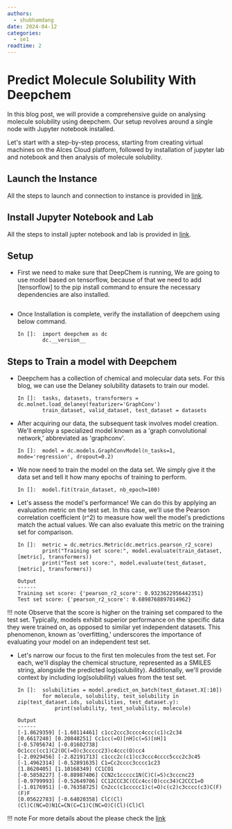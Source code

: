 ```yaml
---
authors:
  - shubhamdang
date: 2024-04-12
categories:
  - se1
readtime: 2
---
```


# Predict Molecule Solubility With Deepchem

In this blog post, we will provide a comprehensive guide on analysing molecule solubility using deepchem. Our setup revolves around a single node with Jupyter notebook installed.


Let's start with a step-by-step process, starting from creating virtual machines on the Alces Cloud platform, followed by installation of jupyter lab and notebook and then analysis of molecule solubility.
<!-- more -->


## Launch the Instance  
All the steps to launch and connection to instance is provided in [link](../../docs/starter/instance.md).

## Install Jupyter Notebook and Lab
All the steps to install jupter notebook and lab is provided in [link](./jupyter-lab-notebook.md).



## Setup
- First we need to make sure that DeepChem is running, We are going to use model based on tensorflow, because of that we need to add \[tensorflow\] to the pip install command to ensure the necessary dependencies are also installed.

    ```In []: pip install --pre deepchem[tensorflow]
    ```

-  Once Installation is complete, verify the installation of deepchem using below command.
    ```
    In []:  import deepchem as dc
            dc.__version__
    ```

## Steps to Train a model with Deepchem

- Deepchem has a collection of chemical and molecular data sets. For this blog, we can use the Delaney solubility datasets to train our model.

    ```
    In []:  tasks, datasets, transformers = dc.molnet.load_delaney(featurizer='GraphConv')
            train_dataset, valid_dataset, test_dataset = datasets
    ```

- After acquiring our data, the subsequent task involves model creation. We'll employ a specialized model known as a 'graph convolutional network,' abbreviated as 'graphconv'.

    ```
    In []:  model = dc.models.GraphConvModel(n_tasks=1, mode='regression', dropout=0.2)
    ```

- We now need to train the model on the data set. We simply give it the data set and tell it how many epochs of training to perform.
    ```
    In []:  model.fit(train_dataset, nb_epoch=100)
    ```

- Let's assess the model's performance! We can do this by applying an evaluation metric on the test set. In this case, we'll use the Pearson correlation coefficient (r^2) to measure how well the model's predictions match the actual values. We can also evaluate this metric on the training set for comparison.
    ```
    In []:  metric = dc.metrics.Metric(dc.metrics.pearson_r2_score)
            print("Training set score:", model.evaluate(train_dataset, [metric], transformers))
            print("Test set score:", model.evaluate(test_dataset, [metric], transformers))

    Output
    ------
    Training set score: {'pearson_r2_score': 0.9323622956442351}
    Test set score: {'pearson_r2_score': 0.6898768897014962}
    ```

!!! note
    Observe that the score is higher on the training set compared to the test set. Typically, models exhibit superior performance on the specific data they were trained on, as opposed to similar yet independent datasets. This phenomenon, known as 'overfitting,' underscores the importance of evaluating your model on an independent test set.


- Let's narrow our focus to the first ten molecules from the test set. For each, we'll display the chemical structure, represented as a SMILES string, alongside the predicted log(solubility). Additionally, we'll provide context by including log(solubility) values from the test set.

    ```
    In []:  solubilities = model.predict_on_batch(test_dataset.X[:10])
            for molecule, solubility, test_solubility in zip(test_dataset.ids, solubilities, test_dataset.y):
                print(solubility, test_solubility, molecule)
    
    Output
    ------
    [-1.8629359] [-1.60114461] c1cc2ccc3cccc4ccc(c1)c2c34
    [0.6617248] [0.20848251] Cc1cc(=O)[nH]c(=S)[nH]1
    [-0.5705674] [-0.01602738] Oc1ccc(cc1)C2(OC(=O)c3ccccc23)c4ccc(O)cc4 
    [-2.0929456] [-2.82191713] c1ccc2c(c1)cc3ccc4cccc5ccc2c3c45
    [-1.4962314] [-0.52891635] C1=Cc2cccc3cccc1c23
    [1.8620405] [1.10168349] CC1CO1
    [-0.5858227] [-0.88987406] CCN2c1ccccc1N(C)C(=S)c3cccnc23 
    [-0.9799993] [-0.52649706] CC12CCC3C(CCc4cc(O)ccc34)C2CCC1=O
    [-1.0176951] [-0.76358725] Cn2cc(c1ccccc1)c(=O)c(c2)c3cccc(c3)C(F)(F)F
    [0.05622783] [-0.64020358] ClC(Cl)(Cl)C(NC=O)N1C=CN(C=C1)C(NC=O)C(Cl)(Cl)Cl 
    ```


!!! note 
    For more details about the please check the [link](https://github.com/deepchem/deepchem/blob/master/examples/tutorials/The_Basic_Tools_of_the_Deep_Life_Sciences.ipynb)
